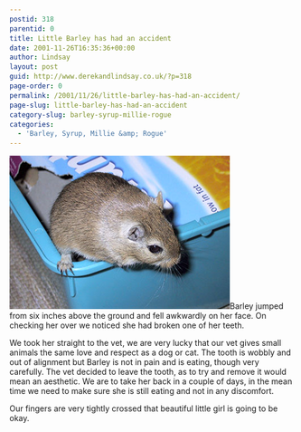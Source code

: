```yaml
---
postid: 318
parentid: 0
title: Little Barley has had an accident
date: 2001-11-26T16:35:36+00:00
author: Lindsay
layout: post
guid: http://www.derekandlindsay.co.uk/?p=318
page-order: 0
permalink: /2001/11/26/little-barley-has-had-an-accident/
page-slug: little-barley-has-had-an-accident
category-slug: barley-syrup-millie-rogue
categories:
  - 'Barley, Syrup, Millie &amp; Rogue'
---
```

<img class="alignright size-full wp-image-6498" title="Our sweet gerbil, Barley climbing out of her cage" src="/wp-content/uploads/2001/11/post_4372.jpg" alt="Our sweet gerbil, Barley climbing out of her cage" width="390" height="271" />Barley jumped from six inches above the ground and fell awkwardly on her face. On checking her over we noticed she had broken one of her teeth.

We took her straight to the vet, we are very lucky that our vet gives small animals the same love and respect as a dog or cat. The tooth is wobbly and out of alignment but Barley is not in pain and is eating, though very carefully. The vet decided to leave the tooth, as to try and remove it would mean an aesthetic. We are to take her back in a couple of days, in the mean time we need to make sure she is still eating and not in any discomfort.

Our fingers are very tightly crossed that beautiful little girl is going to be okay.